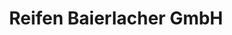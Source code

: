---
title: "Reifen Baierlacher GmbH"
url: /weilheim-in-oberbayern/reifen-baierlacher-gmbh/
shop: Reifen
---